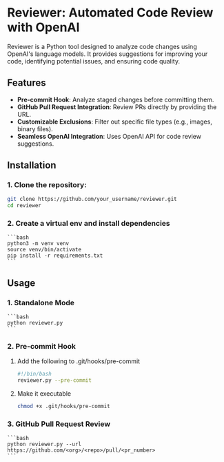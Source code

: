 # Reviewer: Automated Code Review with OpenAI

Reviewer is a Python tool designed to analyze code changes using OpenAI's language models. 
It provides suggestions for improving your code, identifying potential issues, and ensuring code quality.

## Features

- **Pre-commit Hook**: Analyze staged changes before committing them.
- **GitHub Pull Request Integration**: Review PRs directly by providing the URL.
- **Customizable Exclusions**: Filter out specific file types (e.g., images, binary files).
- **Seamless OpenAI Integration**: Uses OpenAI API for code review suggestions.

## Installation

### 1. Clone the repository:

   ```bash
   git clone https://github.com/your_username/reviewer.git
   cd reviewer
   ```

### 2. Create a virtual env and install dependencies

    ```bash
    python3 -m venv venv
    source venv/bin/activate
    pip install -r requirements.txt
    ```


## Usage

### 1. Standalone Mode

    ```bash
    python reviewer.py
    ```

### 2. Pre-commit Hook

1. Add the following to .git/hooks/pre-commit

    ```bash
    #!/bin/bash
    reviewer.py --pre-commit
    ```

2. Make it executable

    ```bash
    chmod +x .git/hooks/pre-commit
    ```

    
### 3. GitHub Pull Request Review

    ```bash
    python reviewer.py --url https://github.com/<org>/<repo>/pull/<pr_number>
    ```

    

